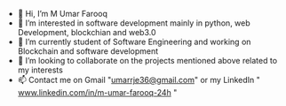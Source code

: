 - 👋 Hi, I’m M Umar Farooq
- 👀 I’m interested in software development mainly in python, web Development, blockchian and web3.0 
- 🌱 I’m currently student of Software Engineering and working on Blockchain and software development
- 💞️ I’m looking to collaborate on the projects mentioned above related to my interests
- 📫 Contact me  on Gmail "umarrje36@gmail.com" or my LinkedIn " www.linkedin.com/in/m-umar-farooq-24h "

<!---
UmarFarooq361/UmarFarooq361 is a ✨ special ✨ repository because its `README.md` (this file) appears on your GitHub profile.
You can click the Preview link to take a look at your changes.
--->
